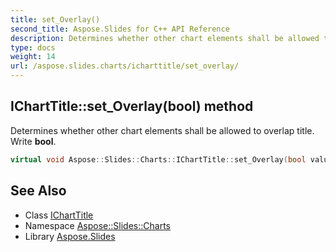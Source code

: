 ```yaml
---
title: set_Overlay()
second_title: Aspose.Slides for C++ API Reference
description: Determines whether other chart elements shall be allowed to overlap title. Write bool.
type: docs
weight: 14
url: /aspose.slides.charts/icharttitle/set_overlay/
---
```

## IChartTitle::set_Overlay(bool) method


Determines whether other chart elements shall be allowed to overlap title. Write **bool**.

```cpp
virtual void Aspose::Slides::Charts::IChartTitle::set_Overlay(bool value)=0
```

## See Also

* Class [IChartTitle](../)
* Namespace [Aspose::Slides::Charts](../../)
* Library [Aspose.Slides](../../../)